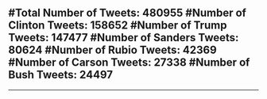 #Total Number of Tweets: 480955 
#Number of Clinton Tweets: 158652
#Number of Trump Tweets: 147477
#Number of Sanders Tweets: 80624
#Number of Rubio Tweets: 42369
#Number of Carson Tweets: 27338
#Number of Bush Tweets: 24497
---
---
